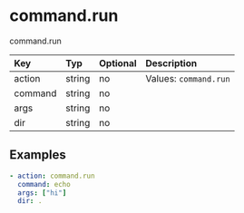 # command.run

command.run

| Key | Typ | Optional | Description |
| :--- | :--- | :--- | :--- |
| action | string | no | Values: `command.run` |
| command | string | no |  |
| args | string | no |  |
| dir | string | no |  |

## Examples

```yaml
- action: command.run
  command: echo
  args: ["hi"]
  dir: .
```


